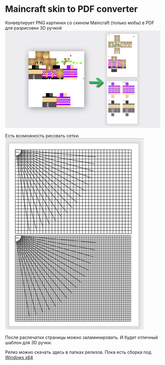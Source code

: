 # Maincraft skin to PDF converter
Конвертирует PNG картинки со скином Maincraft (только мобы) в PDF для разрисовки 3D ручкой \
![image](./images/png2pdf.png)


Есть возможность рисовать сетки. \
![image](./images/grids.png)

После распечатки страницы можно заламинировать. И будет отличный шаблон для 3D ручки. 

Релиз можно скачать здесь в папках релизов.
Пока есть сборка под [Windows x64](/vhangout/mainskin/releases/tag/latest)


